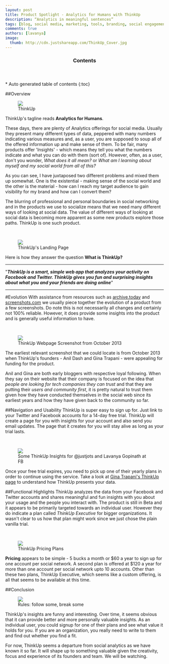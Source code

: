 ```yaml
---
layout: post
title: Product Spotlight - Analytics for Humans with ThinkUp
description: “Analytics in meaningful sentences”
tags: [blog, social media, marketing, tools, branding, social engagement, social media monitoring, Analytics, social data engine, ThinkUp, meaningful analytics]
comments: true
authors: [lavanya]
image:
  thumb: http://cdn.justshareapp.com/ThinkUp_Cover.jpg
---
```


<section id="table-of-contents" class="toc">
	<header>
		<h3>Contents</h3>
	</header>
<div id="drawer" markdown="1">
*  Auto generated table of contents
{:toc}
</div>
</section><!-- /#table-of-contents -->

##Overview
<br/>
<figure>
<img src="http://cdn.justshareapp.com/ThinkUp_Cover.jpg"/>
<figcaption>ThinkUp</figcaption>
</figure>

ThinkUp's tagline reads **Analytics for Humans**. 

These days, there are plenty of Analytics offerings for social media. Usually they present many different types of data, peppered with many numbers indicating various measures and, as a user, you are supposed to soup all of the offered information up and make sense of them. To be fair, many products offer 'Insights' - which means they tell you what the numbers indicate and what you can do with them (sort of). However, often, as a user, don't you wonder, *What does it all mean?* or *What am I learning about myself and my social world from all of this?*

As you can see, I have juxtaposed two different problems and mixed them up somewhat. One is the existential - making sense of the social world and the other is the material - how can I reach my target audience to gain visibility for my brand and how can I convert them? 

The blurring of professional and personal boundaries in social networking and in the products we use to socialize means that we need many different ways of looking at social data. The value of different ways of looking at social data is becoming more apparent as some new products explore those paths. ThinkUp is one such product.

<br/>
<figure>
<img src="http://cdn.justshareapp.com/ThinkUp_Home.jpg"/>
<figcaption>ThinkUp's Landing Page</figcaption>
</figure>

Here is how they answer the question **What is ThinkUp?**

***
"***ThinkUp is a smart, simple web app that analyzes your activity on Facebook and Twitter. ThinkUp gives you fun and surprising insights about what you and your friends are doing online***"

***

#Evolution
With assistance from resources such as [archive.today](archive.today) and [screenshots.com](screenshots.com) we usually piece together the evolution of a product from a few screenshots. Do note this is not necessarily all changes and certainly not 100% reliable. However, it does provide some insights into the product and is generally useful information to have.

<br/>
<figure>
<img src="http://cdn.justshareapp.com/ThinkUp_SS.jpg"/>
<figcaption>ThinkUp Webpage Screenshot from October 2013</figcaption>
</figure>

The earliest relevant screenshot that we could locate is from October 2013 when ThinkUp's founders - Anil Dash and Gina Trapani - were appealing for funding for the product. 

Anil and Gina are both early bloggers with respective loyal following. When they say on their website that their company is focused on the idea that *people are looking for tech companies they can trust* and that they are putting their *users and community first*, it is pretty natural to trust them given how they have conducted themselves in the social web since its earliest years and how they have given back to the community so far. 


##Navigation and Usability
ThinkUp is super easy to sign up for. Just link to your Twitter and Facebook accounts for a 14-day free trial. ThinkUp will create a page for you with insights for your account and also send you email updates. The page that it creates for you will stay alive as long as your trial lasts. 

<br/>
<figure>
<img src="http://cdn.justshareapp.com/TU3_Both.jpg"/>
<figcaption>Some ThinkUp Insights for @justjots and Lavanya Gopinath at FB</figcaption>
</figure>

Once your free trial expires, you need to pick up one of their yearly plans in order to continue using the service. Take a look at [Gina Trapani's ThinkUp page](https://ginatrapani.thinkup.com/) to understand how ThinkUp presents your data.

##Functional Highlights
ThinkUp analyzes the data from your Facebook and Twitter accounts and shares meaningful and fun insights with you about your usage and the people you interact with. The product is still in Beta and it appears to be primarily targeted towards an individual user. However they do indicate a plan called *ThinkUp Executive* for bigger organizations. It wasn't clear to us how that plan might work since we just chose the plain vanilla trial.

<br/>
<figure>
<img src="http://cdn.justshareapp.com/ThinkUp_Pricing.jpg"/>
<figcaption>ThinkUp Pricing Plans</figcaption>
</figure>


**Pricing** appears to be simple - 5 bucks a month or $60 a year to sign up for one account per social network. A second plan is offered at $120 a year for more than one account per social network upto 10 accounts. Other than these two plans, ThinkUp Executive, which seems like a custom offering, is all that seems to be available at this time. 

##Conclusion
<br/>
<figure>
<img src="http://cdn.justshareapp.com/Rules.jpg"/>
<figcaption>Rules: follow some, break some</figcaption>
</figure>
ThinkUp's insights are funny and interesting. Over time, it seems obvious that it can provide better and more personally valuable insights. As an individual user, you could signup for one of their plans and see what value it holds for you. If you are an organization, you really need to write to them and find out whether you find a fit. 

For now, ThinkUp seems a departure from social analytics as we have known it so far. It will shape up to something valuable given the creativity, focus and experience of its founders and team. We will be watching.



